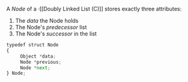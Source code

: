 A _Node_ of a ·[[Doubly Linked List (C)]] stores exactly three attributes:
1. The _data_ the Node holds
2. The Node's _predecessor_ list
3. The Node's _successor_ in the list

```python
typedef struct Node
{
	 Object *data;
	 Node *previous;
	 Node *next;
} Node;
```